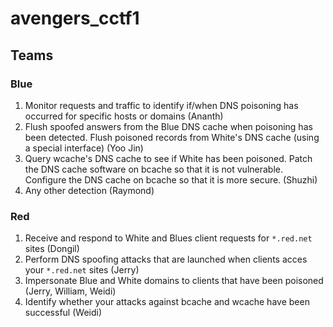 avengers_cctf1
==============

Teams
-----

### Blue

1. Monitor requests and traffic to identify if/when DNS poisoning has occurred for specific hosts or domains (Ananth)
2. Flush spoofed answers from the Blue DNS cache when poisoning has been detected. Flush poisoned records from White's DNS cache (using a special interface) (Yoo Jin)
3. Query wcache's DNS cache to see if White has been poisoned. Patch the DNS cache software on bcache so that it is not vulnerable. Configure the DNS cache on bcache so that it is more secure. (Shuzhi)
4. Any other detection (Raymond)

### Red

1. Receive and respond to White and Blues client requests for `*.red.net` sites (Dongil)
2. Perform DNS spoofing attacks that are launched when clients acces your `*.red.net` sites (Jerry)
3. Impersonate Blue and White domains to clients that have been poisoned (Jerry, William, Weidi)
4. Identify whether your attacks against bcache and wcache have been successful (Weidi)
